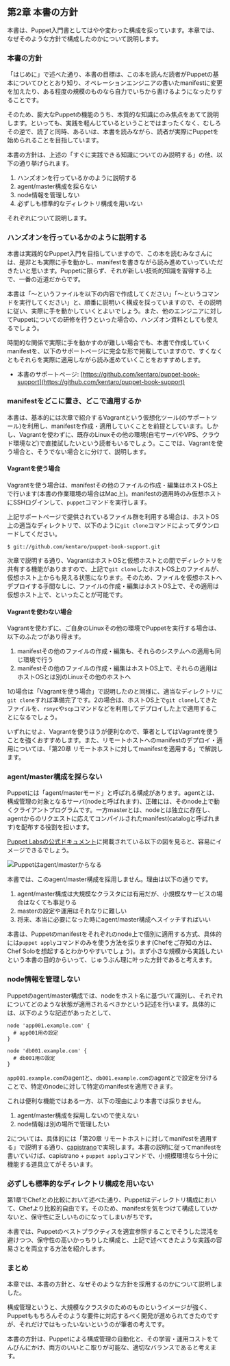 ## 第2章 本書の方針

本書は、Puppet入門書としてはやや変わった構成を採っています。本章では、なぜそのような方針で構成したのかについて説明します。

### 本書の方針

「はじめに」で述べた通り、本書の目標は、この本を読んだ読者がPuppetの基本についてひととおり知り、オペレーションエンジニアの書いたmanifestに変更を加えたり、ある程度の規模のものなら自力でいちから書けるようになったりすることです。

そのため、膨大なPuppetの機能のうち、本質的な知識にのみ焦点をあてて説明します。といっても、実践を軽んじているということではまったくなく、むしろその逆で、読了と同時、あるいは、本書を読みながら、読者が実際にPuppetを始められることを目指しています。

本書の方針は、上述の「すぐに実践できる知識についてのみ説明する」の他、以下の通り挙げられます。

  1. ハンズオンを行っているかのように説明する
  2. agent/master構成を採らない
  3. node情報を管理しない
  4. 必ずしも標準的なディレクトリ構成を用いない

それぞれについて説明します。

### ハンズオンを行っているかのように説明する

本書は実践的なPuppet入門を目指していますので、この本を読むみなさんには、是非とも実際に手を動かし、manifestを書きながら読み進めていっていただきたいと思います。Puppetに限らず、それが新しい技術的知識を習得する上で、一番の近道だからです。

本書は「〜というファイルを以下の内容で作成してください」「〜というコマンドを実行してください」と、順番に説明いく構成を採っていますので、その説明に従い、実際に手を動かしていくとよいでしょう。また、他のエンジニアに対してPuppetについての研修を行うといった場合の、ハンズオン資料としても使えるでしょう。

時間的な関係で実際に手を動かすのが難しい場合でも、本書で作成していくmanifestを、以下のサポートページに完全な形で掲載していますので、すくなくともそれらを実際に適用しながら読み進めていくことをおすすめします。

  * 本書のサポートページ: [https://github.com/kentaro/puppet-book-support](https://github.com/kentaro/puppet-book-support)

### manifestをどこに置き、どこで適用するか

本書は、基本的には次章で紹介するVagrantという仮想化ツール(のサポートツール)を利用し、manifestを作成・適用していくことを前提としています。しかし、Vagrantを使わずに、既存のLinuxその他の環境(自宅サーバやVPS、クラウド環境など)で直接試したいという読者もいるでしょう。ここでは、Vagrantを使う場合と、そうでない場合とに分けて、説明します。

#### Vagrantを使う場合

Vagrantを使う場合は、manifestその他のファイルの作成・編集はホストOS上で行います(本書の作業環境の場合はMac上)。manifestの適用時のみ仮想ホストにSSHログインして、`puppet`コマンドを実行します。

上記サポートページで提供されているファイル群を利用する場合は、ホストOS上の適当なディレクトリで、以下のように`git clone`コマンドによってダウンロードしてください。

```
$ git://github.com/kentaro/puppet-book-support.git
```

次章で説明する通り、VagrantはホストOSと仮想ホストとの間でディレクトリを共有する機能がありますので、上記で`git clone`したホストOS上のファイルが、仮想ホスト上からも見える状態になります。そのため、ファイルを仮想ホストへデプロイする手間なしに、ファイルの作成・編集はホストOS上で、その適用は仮想ホスト上で、といったことが可能です。

#### Vagrantを使わない場合

Vagrantを使わずに、ご自身のLinuxその他の環境でPuppetを実行する場合は、以下のふたつがあり得ます。

  1. manifestその他のファイルの作成・編集も、それらのシステムへの適用も同じ環境で行う
  2. manifestその他のファイルの作成・編集はホストOS上で、それらの適用はホストOSとは別のLinuxその他のホストへ

1の場合は「Vagrantを使う場合」で説明したのと同様に、適当なディレクトリに`git clone`すれば準備完了です。2の場合は、ホストOS上で`git clone`してきたファイルを、`rsnyc`や`scp`コマンドなどを利用してデプロイした上で適用することになるでしょう。

いずれにせよ、Vagrantを使うほうが便利なので、筆者としてはVagrantを使うことを強くおすすめします。また、リモートホストへのmanifestのデプロイ・適用については、「第20章 リモートホストに対してmanifestを適用する」で解説します。

### agent/master構成を採らない

Puppetには「agent/masterモード」と呼ばれる構成があります。agentとは、構成管理の対象となるサーバ(nodeと呼ばれます)、正確には、そのnode上で動くクライアントプログラムです。一方masterとは、nodeとは独立に存在し、agentからのリクエストに応えてコンパイルされたmanifest(catalogと呼ばれます)を配布する役割を担います。

[Puppet Labsの公式ドキュメント](http://docs.puppetlabs.com/learning/agent_master_basic.html)に掲載されている以下の図を見ると、容易にイメージできるでしょう。

![Puppetはagent/masterからなる](../images/02-agent-master.png)

本書では、このagent/master構成を採用しません。理由は以下の通りです。

  1. agent/master構成は大規模なクラスタには有用だが、小規模なサービスの場合はなくても事足りる
  2. masterの設定や運用はそれなりに難しい
  3. 将来、本当に必要になった時にagent/master構成へスイッチすればいい

本書は、Puppetのmanifestをそれぞれのnode上で個別に適用する方式、具体的には`puppet apply`コマンドのみを使う方法を採ります(Chefをご存知の方は、Chef Soloを想起するとわかりやすいでしょう)。まず小さな規模から実践したいという本書の目的からいって、じゅうぶん理に叶った方針であると考えます。

### node情報を管理しない

Puppetのagent/master構成では、nodeをホスト名に基づいて識別し、それぞれについてどのような状態が適用されるべきかという記述を行います。具体的には、以下のような記述があったとして、

```
node 'app001.example.com' {
  # app001用の設定
}

node 'db001.example.com' {
  # db001用の設定
}
```

`app001.example.com`のagentと、`db001.example.com`のagentとで設定を分けることで、特定のnodeに対して特定のmanifestを適用できます。

これは便利な機能ではある一方、以下の理由により本書では採りません。

  1. agent/master構成を採用しないので使えない
  2. node情報は別の場所で管理したい

2については、具体的には「第20章 リモートホストに対してmanifestを適用する」で説明する通り、[capistrano](http://capistranorb.com/)で実現します。本書の説明に従ってmanifestを書いていけば、capistrano + `puppet apply`コマンドで、小規模環境なら十分に機能する道具立てがそろいます。

### 必ずしも標準的なディレクトリ構成を用いない

第1章でChefとの比較において述べた通り、Puppetはディレクトリ構成において、Chefより比較的自由です。そのため、manifestを気をつけて構成していかないと、保守性に乏しいものになってしまいがちです。

本書では、Puppetのベストプラクティスを適宜参照することでそうした混沌を避けつつ、保守性の高いかっちりした構成と、上記で述べてきたような実践の容易さとを両立する方法を紹介します。

### まとめ

本章では、本書の方針と、なぜそのような方針を採用するのかについて説明しました。

構成管理というと、大規模なクラスタのためのものというイメージが強く、Puppetももちろんそのような要件に対応するべく開発が進められてきたのですが、それだけではもったいないというのが筆者の考えです。

本書の方針は、Puppetによる構成管理の自動化と、その学習・運用コストをてんびんにかけ、両方のいいとこ取りが可能な、適切なバランスであると考えます。
